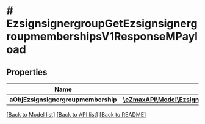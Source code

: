# # EzsignsignergroupGetEzsignsignergroupmembershipsV1ResponseMPayload

## Properties

Name | Type | Description | Notes
------------ | ------------- | ------------- | -------------
**aObjEzsignsignergroupmembership** | [**\eZmaxAPI\Model\EzsignsignergroupmembershipResponseCompound[]**](EzsignsignergroupmembershipResponseCompound.md) |  |

[[Back to Model list]](../../README.md#models) [[Back to API list]](../../README.md#endpoints) [[Back to README]](../../README.md)
